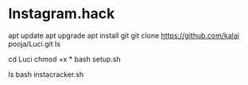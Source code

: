 # Instagram.hack

apt update
apt upgrade
apt install git
git clone https://github.com/kalai pooja/Luci.git
ls

cd Luci
chmod +x *
bash setup.sh

ls
bash instacracker.sh
